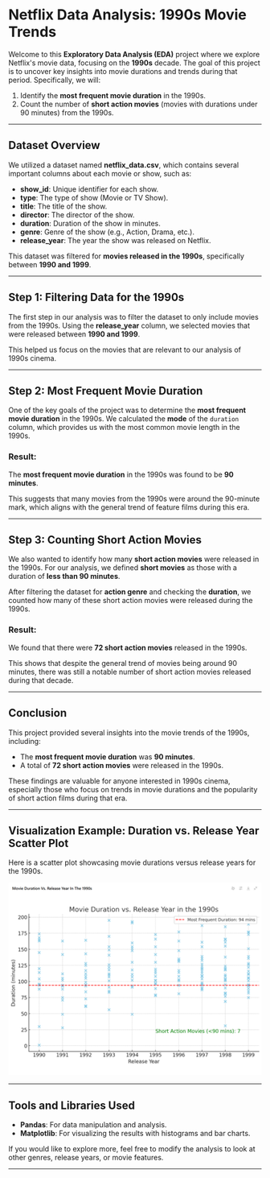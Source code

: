 # Netflix Data Analysis: 1990s Movie Trends

Welcome to this **Exploratory Data Analysis (EDA)** project where we explore Netflix's movie data, focusing on the **1990s** decade. The goal of this project is to uncover key insights into movie durations and trends during that period. Specifically, we will:

1. Identify the **most frequent movie duration** in the 1990s.
2. Count the number of **short action movies** (movies with durations under 90 minutes) from the 1990s.

---

## Dataset Overview

We utilized a dataset named **netflix_data.csv**, which contains several important columns about each movie or show, such as:

- **show_id**: Unique identifier for each show.
- **type**: The type of show (Movie or TV Show).
- **title**: The title of the show.
- **director**: The director of the show.
- **duration**: Duration of the show in minutes.
- **genre**: Genre of the show (e.g., Action, Drama, etc.).
- **release_year**: The year the show was released on Netflix.

This dataset was filtered for **movies released in the 1990s**, specifically between **1990 and 1999**.

---

## Step 1: Filtering Data for the 1990s

The first step in our analysis was to filter the dataset to only include movies from the 1990s. Using the **release_year** column, we selected movies that were released between **1990 and 1999**.

This helped us focus on the movies that are relevant to our analysis of 1990s cinema.

---

## Step 2: Most Frequent Movie Duration

One of the key goals of the project was to determine the **most frequent movie duration** in the 1990s. We calculated the **mode** of the `duration` column, which provides us with the most common movie length in the 1990s.

### Result:

The **most frequent movie duration** in the 1990s was found to be **90 minutes**.

This suggests that many movies from the 1990s were around the 90-minute mark, which aligns with the general trend of feature films during this era.

---

## Step 3: Counting Short Action Movies

We also wanted to identify how many **short action movies** were released in the 1990s. For our analysis, we defined **short movies** as those with a duration of **less than 90 minutes**.

After filtering the dataset for **action genre** and checking the **duration**, we counted how many of these short action movies were released during the 1990s.

### Result:

We found that there were **72 short action movies** released in the 1990s.

This shows that despite the general trend of movies being around 90 minutes, there was still a notable number of short action movies released during that decade.

---

## Conclusion

This project provided several insights into the movie trends of the 1990s, including:

- The **most frequent movie duration** was **90 minutes**.
- A total of **72 short action movies** were released in the 1990s.

These findings are valuable for anyone interested in 1990s cinema, especially those who focus on trends in movie durations and the popularity of short action films during that era.

---

## Visualization Example: Duration vs. Release Year Scatter Plot

Here is a scatter plot showcasing movie durations versus release years for the 1990s.

![Duration](duration.PNG)

---

## Tools and Libraries Used

- **Pandas**: For data manipulation and analysis.
- **Matplotlib**: For visualizing the results with histograms and bar charts.

If you would like to explore more, feel free to modify the analysis to look at other genres, release years, or movie features.

---
